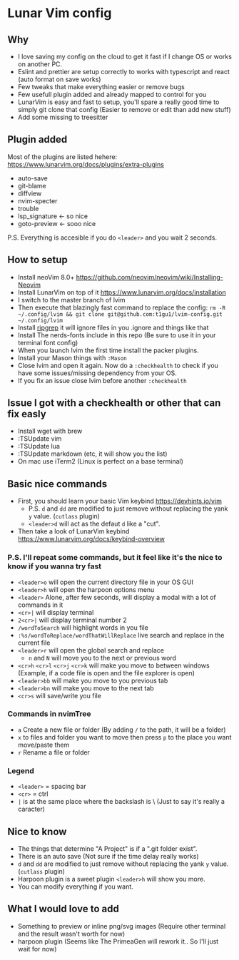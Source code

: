 # Lunar Vim config

## Why

- I love saving my config on the cloud to get it fast if I change OS or works on another PC.
- Eslint and prettier are setup correctly to works with typescript and react (auto format on save works)
- Few tweaks that make everything easier or remove bugs
- Few usefull plugin added and already mapped to control for you
- LunarVim is easy and fast to setup, you'll spare a really good time to simply git clone that config (Easier to remove or edit than add new stuff)
- Add some missing to treesitter

## Plugin added

Most of the plugins are listed hehere: <https://www.lunarvim.org/docs/plugins/extra-plugins>

- auto-save
- git-blame
- diffview
- nvim-specter
- trouble
- lsp_signature <- so nice
- goto-preview <- sooo nice

P.S. Everything is accesible if you do `<leader>` and you wait 2 seconds.

## How to setup

- Install neoVim 8.0+ <https://github.com/neovim/neovim/wiki/Installing-Neovim>
- Install LunarVim on top of it <https://www.lunarvim.org/docs/installation>
- I switch to the master branch of lvim
- Then execute that blazingly fast command to replace the config: `rm -R ~/.config/lvim && git clone git@github.com:t1gu1/lvim-config.git ~/.config/lvim`
- Install [ripgrep](https://github.com/BurntSushi/ripgrep) it will ignore files in you .ignore and things like that
- Install The nerds-fonts include in this repo (Be sure to use it in your terminal font config)
- When you launch lvim the first time install the packer plugins.
- Install your Mason things with `:Mason`
- Close lvim and open it again. Now do a `:checkhealth` to check if you have some issues/missing dependency from your OS.
- If you fix an issue close lvim before another `:checkhealth`

## Issue I got with a checkhealth or other that can fix easly

- Install wget with brew
- :TSUpdate vim
- :TSUpdate lua
- :TSUpdate markdown (etc, it will show you the list)
- On mac use iTerm2 (Linux is perfect on a base terminal)

## Basic nice commands

- First, you should learn your basic Vim keybind <https://devhints.io/vim>
  - P.S. `d` and `dd` are modified to just remove without replacing the yank `y` value. (`cutlass` plugin)
  - `<leader>d` will act as the defaut `d` like a "cut".
- Then take a look of LunarVim keybind <https://www.lunarvim.org/docs/keybind-overview>

### P.S. I'll repeat some commands, but it feel like it's the nice to know if you wanna try fast

- `<leader>o` will open the current directory file in your OS GUI
- `<leader>h` will open the harpoon options menu
- `<leader>` Alone, after few seconds, will display a modal with a lot of commands in it
- `<cr>|` will display terminal
- `2<cr>|` will display terminal number 2
- `/wordToSearch` will highlight words in you file
- `:%s/wordToReplace/wordThatWillReplace` live search and replace in the current file
- `<leader>r` will open the global search and replace
  - `n` and `N` will move you to the next or previous word
- `<cr>h` `<cr>l` `<cr>j` `<cr>k` will make you move to between windows (Example, if a code file is open and the file explorer is open)
- `<leader>bb` will make you move to you previous tab
- `<leader>bn` will make you move to the next tab
- `<cr>s` will save/write you file

### Commands in nvimTree

- `a` Create a new file or folder (By adding `/` to the path, it will be a folder)
- `x` to files and folder you want to move then press `p` to the place you want move/paste them
- `r` Rename a file or folder

### Legend

- `<leader>` = spacing bar
- `<cr>` = ctrl
- `|` is at the same place where the backslash is \ (Just to say it's really a caracter)

## Nice to know

- The things that determine "A Project" is if a ".git folder exist".
- There is an auto save (Not sure if the time delay really works)
- `d` and `dd` are modified to just remove without replacing the yank `y` value. (`cutlass` plugin)
- Harpoon plugin is a sweet plugin `<leader>h` will show you more.
- You can modify everything if you want.

## What I would love to add

- Something to preview or inline png/svg images (Require other terminal and the result wasn't worth for now)
- harpoon plugin (Seems like The PrimeaGen will rework it.. So I'll just wait for now)
